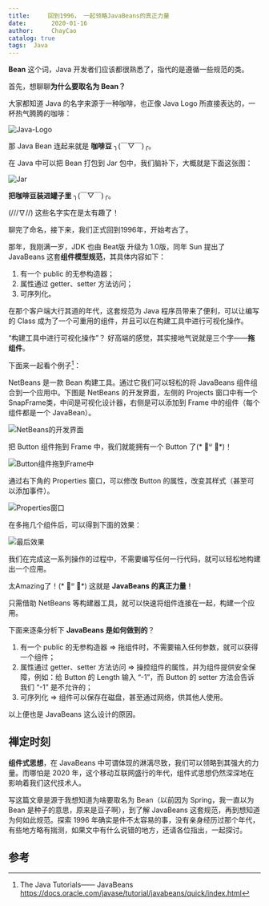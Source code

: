 ```yaml
---
title:     回到1996， 一起领略JavaBeans的真正力量
date:       2020-01-16
author:     ChayCao
catalog: true
tags:  Java                            
---
```


**Bean** 这个词，Java 开发者们应该都很熟悉了，指代的是遵循一些规范的类。

首先，想聊聊**为什么要取名为 Bean？**

大家都知道 Java 的名字来源于一种咖啡，也正像 Java Logo 所直接表达的，一杯热气腾腾的咖啡：

![Java-Logo](https://chaycao-1302020836.cos.ap-shenzhen-fsi.myqcloud.com/chaycao%E4%B8%AA%E4%BA%BA%E5%8D%9A%E5%AE%A2/2020/2020-01-16-%E5%9B%9E%E5%88%B01996%EF%BC%8C%E4%B8%80%E8%B5%B7%E9%A2%86%E7%95%A5JavaBeans%E7%9A%84%E7%9C%9F%E6%AD%A3%E5%8A%9B%E9%87%8F/Java-Logo.png)

那 Java Bean 连起来就是 **咖啡豆** ╮(￣▽￣)╭。

在 Java 中可以把 Bean 打包到 Jar 包中，我们脑补下，大概就是下面这张图：

![Jar](https://chaycao-1302020836.cos.ap-shenzhen-fsi.myqcloud.com/chaycao%E4%B8%AA%E4%BA%BA%E5%8D%9A%E5%AE%A2/2020/2020-01-16-%E5%9B%9E%E5%88%B01996%EF%BC%8C%E4%B8%80%E8%B5%B7%E9%A2%86%E7%95%A5JavaBeans%E7%9A%84%E7%9C%9F%E6%AD%A3%E5%8A%9B%E9%87%8F/Jar.png)

**把咖啡豆装进罐子里** ╮(￣▽￣)╭。

(///∇//) 这些名字实在是太有趣了！

聊完了命名，接下来，我们正式回到1996年，开始考古了。

那年，我刚满一岁，JDK 也由 Beat版 升级为 1.0版，同年 Sun 提出了 JavaBeans 这套**组件模型规范**，其具体内容如下：

1. 有一个 public 的无参构造器；
2. 属性通过 getter、setter 方法访问；
3. 可序列化。

在那个客户端大行其道的年代，这套规范为 Java 程序员带来了便利，可以让编写的 Class 成为了一个可重用的组件，并且可以在构建工具中进行可视化操作。

“构建工具中进行可视化操作”？
好高端的感觉，其实接地气说就是三个字——**拖组件**。

下面来一起看个例子[^1]：

NetBeans 是一款 Bean 构建工具。通过它我们可以轻松的将 JavaBeans 组件组合到一个应用中。下图是 NetBeans 的开发界面，左侧的 Projects 窗口中有一个 SnapFrame类，中间是可视化设计器，右侧是可以添加到 Frame 中的组件（每个组件都是一个 JavaBean）。

![NetBeans的开发界面](https://chaycao-1302020836.cos.ap-shenzhen-fsi.myqcloud.com/chaycao%E4%B8%AA%E4%BA%BA%E5%8D%9A%E5%AE%A2/2020/2020-01-16-%E5%9B%9E%E5%88%B01996%EF%BC%8C%E4%B8%80%E8%B5%B7%E9%A2%86%E7%95%A5JavaBeans%E7%9A%84%E7%9C%9F%E6%AD%A3%E5%8A%9B%E9%87%8F/NetBeans%E7%9A%84%E5%BC%80%E5%8F%91%E7%95%8C%E9%9D%A2.png)

把 Button 组件拖到 Frame 中，我们就能拥有一个 Button 了(* ॑ᐜ ॑*)！


![Button组件拖到Frame中](https://chaycao-1302020836.cos.ap-shenzhen-fsi.myqcloud.com/chaycao%E4%B8%AA%E4%BA%BA%E5%8D%9A%E5%AE%A2/2020/2020-01-16-%E5%9B%9E%E5%88%B01996%EF%BC%8C%E4%B8%80%E8%B5%B7%E9%A2%86%E7%95%A5JavaBeans%E7%9A%84%E7%9C%9F%E6%AD%A3%E5%8A%9B%E9%87%8F/Button%E7%BB%84%E4%BB%B6%E6%8B%96%E5%88%B0Frame%E4%B8%AD.png)

通过右下角的 Properties 窗口，可以修改 Button 的属性，改变其样式（甚至可以添加事件）。

![Properties窗口](https://chaycao-1302020836.cos.ap-shenzhen-fsi.myqcloud.com/chaycao%E4%B8%AA%E4%BA%BA%E5%8D%9A%E5%AE%A2/2020/2020-01-16-%E5%9B%9E%E5%88%B01996%EF%BC%8C%E4%B8%80%E8%B5%B7%E9%A2%86%E7%95%A5JavaBeans%E7%9A%84%E7%9C%9F%E6%AD%A3%E5%8A%9B%E9%87%8F/Properties%E7%AA%97%E5%8F%A3.png)

在多拖几个组件后，可以得到下面的效果：

![最后效果](https://chaycao-1302020836.cos.ap-shenzhen-fsi.myqcloud.com/chaycao%E4%B8%AA%E4%BA%BA%E5%8D%9A%E5%AE%A2/2020/2020-01-16-%E5%9B%9E%E5%88%B01996%EF%BC%8C%E4%B8%80%E8%B5%B7%E9%A2%86%E7%95%A5JavaBeans%E7%9A%84%E7%9C%9F%E6%AD%A3%E5%8A%9B%E9%87%8F/%E6%9C%80%E5%90%8E%E6%95%88%E6%9E%9C.png)

我们在完成这一系列操作的过程中，不需要编写任何一行代码，就可以轻松地构建出一个应用。

太Amazing了！(* ॑ᐜ ॑*) 这就是 **JavaBeans 的真正力量**！

只需借助 NetBeans 等构建器工具，就可以快速将组件连接在一起，构建一个应用。

下面来逐条分析下 **JavaBeans 是如何做到的**？

1. 有一个 public 的无参构造器 => 拖组件时，不需要输入任何参数，就可以获得一个组件；
2. 属性通过 getter、setter 方法访问 => 操控组件的属性，并为组件提供安全保障，例如：给 Button 的 Length 输入 “-1”，而 Button 的 setter 方法会告诉我们 “-1” 是不允许的；
3. 可序列化 => 组件可以保存在磁盘，甚至通过网络，供其他人使用。

以上便也是 JavaBeans 这么设计的原因。



## 禅定时刻

**组件式思想**，在 JavaBeans 中可谓体现的淋漓尽致，我们可以领略到其强大的力量。而哪怕是 2020 年，这个移动互联网盛行的年代，组件式思想仍然深深地在影响着我们这代技术人。

写这篇文章是源于我想知道为啥要取名为 Bean（以前因为 Spring，我一直以为 Bean 是种子的意思，原来是豆子啊），到了解 JavaBeans 这套规范，再到想知道为何如此规范。探索 1996 年确实是件不太容易的事，没有亲身经历过那个年代，有些地方略有揣测，如果文中有什么说错的地方，还请各位指出，一起探讨。


## 参考
[^1]: The Java Tutorials—— JavaBeans  https://docs.oracle.com/javase/tutorial/javabeans/quick/index.html



